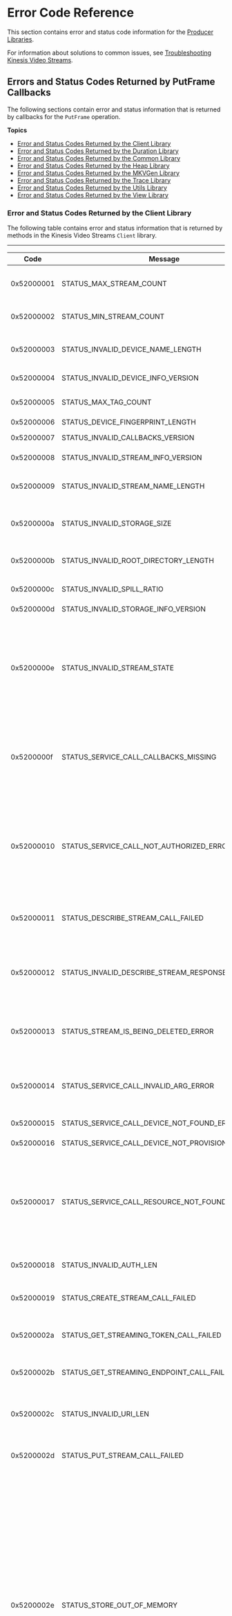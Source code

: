 # Error Code Reference<a name="producer-sdk-errors"></a>

This section contains error and status code information for the [Producer Libraries](producer-sdk.md)\.

For information about solutions to common issues, see [Troubleshooting Kinesis Video Streams](troubleshooting.md)\.

## Errors and Status Codes Returned by PutFrame Callbacks<a name="producer-sdk-errors-putframe"></a>

The following sections contain error and status information that is returned by callbacks for the `PutFrame` operation\.

**Topics**
+ [Error and Status Codes Returned by the Client Library](#producer-sdk-errors-client)
+ [Error and Status Codes Returned by the Duration Library](#producer-sdk-errors-duration)
+ [Error and Status Codes Returned by the Common Library](#producer-sdk-errors-common)
+ [Error and Status Codes Returned by the Heap Library](#producer-sdk-errors-heap)
+ [Error and Status Codes Returned by the MKVGen Library](#producer-sdk-errors-mkvgen)
+ [Error and Status Codes Returned by the Trace Library](#producer-sdk-errors-trace)
+ [Error and Status Codes Returned by the Utils Library](#producer-sdk-errors-utils)
+ [Error and Status Codes Returned by the View Library](#producer-sdk-errors-view)

### Error and Status Codes Returned by the Client Library<a name="producer-sdk-errors-client"></a>

The following table contains error and status information that is returned by methods in the Kinesis Video Streams `Client` library\.


****  

| Code | Message | Description | Recommended Action | 
| --- | --- | --- | --- | 
| 0x52000001 | STATUS\_MAX\_STREAM\_COUNT | The maximum stream count was reached\. | Specify a larger max stream count in DeviceInfo as specified in [Producer SDK Limits](producer-sdk-limits.md)\. | 
| 0x52000002 | STATUS\_MIN\_STREAM\_COUNT | Minimum stream count error\. | Specify the max number of streams greater than 0 in DeviceInfo\. | 
| 0x52000003 | STATUS\_INVALID\_DEVICE\_NAME\_LENGTH | Invalid device name length\. | Refer to the max device name length in characters that is specified in [Producer SDK Limits](producer-sdk-limits.md)\. | 
| 0x52000004 | STATUS\_INVALID\_DEVICE\_INFO\_VERSION | Invalid DeviceInfo structure version\. | Specify the correct current version of the structure\. | 
| 0x52000005 | STATUS\_MAX\_TAG\_COUNT | The maximum tag count was reached\. | Refer to the current max tag count that is specified in [Producer SDK Limits](producer-sdk-limits.md)\. | 
| 0x52000006 | STATUS\_DEVICE\_FINGERPRINT\_LENGTH | 
| 0x52000007 | STATUS\_INVALID\_CALLBACKS\_VERSION | Invalid Callbacks structure version\. | Specify the correct current version of the structure\. | 
| 0x52000008 | STATUS\_INVALID\_STREAM\_INFO\_VERSION | Invalid StreamInfo structure version\. | Specify the correct current version of the structure\. | 
| 0x52000009 | STATUS\_INVALID\_STREAM\_NAME\_LENGTH | Invalid stream name length\. | Refer to the max stream name length in characters that is specified in [Producer SDK Limits](producer-sdk-limits.md)\. | 
| 0x5200000a | STATUS\_INVALID\_STORAGE\_SIZE | An invalid storage size was specified\. | The storage size in bytes must be within the limits specified in [Producer SDK Limits](producer-sdk-limits.md)\. | 
| 0x5200000b | STATUS\_INVALID\_ROOT\_DIRECTORY\_LENGTH | Invalid root directory string length\. | Refer to the max root directory path length that is specified in [Producer SDK Limits](producer-sdk-limits.md)\. | 
| 0x5200000c | STATUS\_INVALID\_SPILL\_RATIO | Invalid spill ratio\. | Express the spill ratio as a percentage from 0 to 100\. | 
| 0x5200000d | STATUS\_INVALID\_STORAGE\_INFO\_VERSION | Invalid StorageInfo structure version\. | Specify the correct current version of the structure\. | 
| 0x5200000e | STATUS\_INVALID\_STREAM\_STATE | The stream is in a state that doesn't permit the current operation\. | Most commonly, this error occurs when the SDK fails to reach the state that it needs to perform the requested operation\. For example, it occurs if the GetStreamingEndpoint API call fails, and the client application ignores it and continues putting frames into the stream\.  | 
| 0x5200000f | STATUS\_SERVICE\_CALL\_CALLBACKS\_MISSING | The Callbacks structure has missing function entry points for some mandatory functions\. | Ensure that the mandatory callbacks are implemented in the client application\. This error is exposed only to PIC \(Platform Independent Code\) clients\. C\+\+ and other higher\-level wrappers satisfy these calls\. | 
| 0x52000010 | STATUS\_SERVICE\_CALL\_NOT\_AUTHORIZED\_ERROR | Not authorized\. | Verify the security token/certificate/security token integration/expiration\. Ensure that the token has the correct associated rights with it\. For the Kinesis Video Streams sample applications, ensure that the environment variable is set correctly\. | 
| 0x52000011 | STATUS\_DESCRIBE\_STREAM\_CALL\_FAILED | DescribeStream API failure\. | This error is returned after the DescribeStream API retry failure\. The PIC client returns this error after it gives up retrying\.  | 
| 0x52000012 | STATUS\_INVALID\_DESCRIBE\_STREAM\_RESPONSE | Invalid DescribeStreamResponse structure\.  | The structure that was passed to the DescribeStreamResultEvent is either null or contains invalid items like a null Amazon Resource Name \(ARN\)\. | 
| 0x52000013 | STATUS\_STREAM\_IS\_BEING\_DELETED\_ERROR | The stream is being deleted\. | An API failure was caused by the stream being deleted\. Ensure that no other processes are trying to delete the stream while the stream is in use\.  | 
| 0x52000014 | STATUS\_SERVICE\_CALL\_INVALID\_ARG\_ERROR | Invalid arguments were specified for the service call\.  | The backend returns this error when a service call argument is not valid or when the SDK encounters an error that it can't interpret\. | 
| 0x52000015 | STATUS\_SERVICE\_CALL\_DEVICE\_NOT\_FOUND\_ERROR | The device was not found\.  | Ensure that the device is not deleted while in use\.  | 
| 0x52000016 | STATUS\_SERVICE\_CALL\_DEVICE\_NOT\_PROVISIONED\_ERROR | The device was not provisioned\.  | Ensure that the device has been provisioned\.  | 
| 0x52000017 | STATUS\_SERVICE\_CALL\_RESOURCE\_NOT\_FOUND\_ERROR | Generic resource not found returned from the service\.  | This error occurs when the service can't locate the resource \(for example, a stream\)\. It might mean different things in different contexts, but the likely cause is the usage of APIs before the stream is created\. Using the SDK ensures that the stream is created first\.  | 
| 0x52000018 | STATUS\_INVALID\_AUTH\_LEN | Invalid auth info length\.  | Refer to the current values that are specified in [Producer SDK Limits](producer-sdk-limits.md)\. | 
| 0x52000019 | STATUS\_CREATE\_STREAM\_CALL\_FAILED | The CreateStream API call failed\.  | Refer to the error string for more detailed information about why the operation failed\. | 
| 0x5200002a | STATUS\_GET\_STREAMING\_TOKEN\_CALL\_FAILED | The GetStreamingToken call failed\.  | Refer to the error string for more detailed information about why the operation failed\.  | 
| 0x5200002b | STATUS\_GET\_STREAMING\_ENDPOINT\_CALL\_FAILED | The GetStreamingEndpoint API call failed\.  | Refer to the error string for more detailed information about why the operation failed\. | 
| 0x5200002c | STATUS\_INVALID\_URI\_LEN | An invalid URI string length was returned from the GetStreamingEndpoint API\.  |  Refer to the current maximum values that are specified in [Producer SDK Limits](producer-sdk-limits.md)\. | 
| 0x5200002d | STATUS\_PUT\_STREAM\_CALL\_FAILED | The PutMedia API call failed\.  | Refer to the error string for more detailed information about why the operation failed\.  | 
| 0x5200002e | STATUS\_STORE\_OUT\_OF\_MEMORY | The content store is out of memory\. | The content store is shared between the streams and should have enough capacity to store the maximum durations for all the streams \+ \~20% \(accounting for the defragmentation\)\. It's important to not overflow the storage\. Choose values for the maximum duration per stream that correspond to the cumulative storage size and the latency tolerances\. It's better to drop the frames as they fall out of the content view window versus just being put \(content store memory pressure\)\. This is because dropping the frames triggers the stream pressure notification callbacks\. Then the application can adjust the upstream media components \(like the encoder\) to thin the bitrate, drop frames, or act accordingly\.  | 
| 0x5200002f | STATUS\_NO\_MORE\_DATA\_AVAILABLE | No more data is available currently for a stream\.  | This is a potential valid result when the media pipeline produces more slowly than the networking thread consumes the frames to be sent to the service\. Higher\-level clients \(for example, C\+\+, Java, or Android\) do not see this warning because it's handled internally\. | 
| 0x52000030 | STATUS\_INVALID\_TAG\_VERSION | Invalid Tag structure version\.  | Specify the correct current version of the structure\.  | 
| 0x52000031 | STATUS\_SERVICE\_CALL\_UNKOWN\_ERROR | An unknown or generic error was returned from the networking stack\.  | See the logs for more detailed information\.  | 
| 0x52000032 | STATUS\_SERVICE\_CALL\_RESOURCE\_IN\_USE\_ERROR | Resource in use\.  | Returned from the service\. For more information, see the Kinesis Video Streams API Reference\.  | 
| 0x52000033 | STATUS\_SERVICE\_CALL\_CLIENT\_LIMIT\_ERROR | Client limit\.  | Returned from the service\. For more information, see the Kinesis Video Streams API Reference\. | 
| 0x52000034 | STATUS\_SERVICE\_CALL\_DEVICE\_LIMIT\_ERROR | Device limit\.  | Returned from the service\. For more information, see the Kinesis Video Streams API Reference\. | 
| 0x52000035 | STATUS\_SERVICE\_CALL\_STREAM\_LIMIT\_ERROR | Stream limit\.  | Returned from the service\. For more information, see the Kinesis Video Streams API Reference\. | 
| 0x52000036 | STATUS\_SERVICE\_CALL\_RESOURCE\_DELETED\_ERROR | The resource was deleted or is being deleted\.  | Returned from the service\. For more information, see the Kinesis Video Streams API Reference\. | 
| 0x52000037 | STATUS\_SERVICE\_CALL\_TIMEOUT\_ERROR | The service call timed out\.  | Calling a particular service API resulted in a timeout\. Ensure that you have a valid network connection\. The PIC will retry the operation automatically\.  | 
| 0x52000038 | STATUS\_STREAM\_READY\_CALLBACK\_FAILED | Stream ready notification\.  | This notification is sent from the PIC to the client indicating that the async stream has been created\.  | 
| 0x52000039 | STATUS\_DEVICE\_TAGS\_COUNT\_NON\_ZERO\_TAGS\_NULL | Invalid tags were specified\.  | The tag count is not zero, but the tags are empty\. Ensure that the tags are specified or the count is zero\.  | 
| 0x5200003a | STATUS\_INVALID\_STREAM\_DESCRIPTION\_VERSION | Invalid StreamDescription structure version\.  | Specify the correct current version of the structure\. | 
| 0x5200003b | STATUS\_INVALID\_TAG\_NAME\_LEN | Invalid tag name length\.  | Refer to the limits for the tag name that are specified in [Producer SDK Limits](producer-sdk-limits.md)\. | 
| 0x5200003c | STATUS\_INVALID\_TAG\_VALUE\_LEN | Invalid tag value length\.  | Refer to the limits for the tag value that are specified in [Producer SDK Limits](producer-sdk-limits.md)\. | 
| 0x5200003d | STATUS\_TAG\_STREAM\_CALL\_FAILED | The TagResource API failed\. | The TagResource API call failed\. Check for a valid network connection\. See the logs for more information about the failure\.  | 
| 0x5200003e | STATUS\_INVALID\_CUSTOM\_DATA | Invalid custom data calling PIC APIs\.  | Invalid custom data has been specified in a call to the PIC APIs\. This can occur only in the clients that directly use PIC\.  | 
| 0x5200003f | STATUS\_INVALID\_CREATE\_STREAM\_RESPONSE | Invalid CreateStreamResponse structure\.  | The structure or its member fields are invalid \(that is, the ARN is null or larger than what's specified in [Producer SDK Limits](producer-sdk-limits.md)\)\.  | 
| 0x52000040 | STATUS\_CLIENT\_AUTH\_CALL\_FAILED  | Client auth failed\.  | The PIC failed to get proper auth information \(that is, AccessKeyId or SecretAccessKey\) after a number of retries\. Check the authentication integration\. The sample applications use environment variables to pass in credential information to the C\+\+ Producer Library\.  | 
| 0x52000041 | STATUS\_GET\_CLIENT\_TOKEN\_CALL\_FAILED | Getting the security token call failed\.  | This situation can occur for clients that use PIC directly\. After a number of retries, the call fails with this error\. | 
| 0x52000042 | STATUS\_CLIENT\_PROVISION\_CALL\_FAILED | Provisioning error\.  | Provisioning is not implemented\.  | 
| 0x52000043 | STATUS\_CREATE\_CLIENT\_CALL\_FAILED | Failed to create the producer client\.  | A generic error returned by the PIC after a number of retries when the client creation fails\.  | 
| 0x52000044 | STATUS\_CLIENT\_READY\_CALLBACK\_FAILED | Failed to get the producer client to a READY state\.  | Returned by the PIC state machine if the PIC fails to move to the READY state\. See the logs for more information about the root cause\.  | 
| 0x52000045 | STATUS\_TAG\_CLIENT\_CALL\_FAILED | The TagResource for the producer client failed\.  | The TagResource API call failed for the producer client\. See the logs for more information about the root cause\.  | 
| 0x52000046 | STATUS\_INVALID\_CREATE\_DEVICE\_RESPONSE | Device/Producer creation failed\.  | The higher\-level SDKs \(for example, C\+\+ or Java\) don't implement the device/producer creation API yet\. Clients that use PIC directly can indicate a failure using the result notification\.  | 
| 0x52000047 | STATUS\_ACK\_TIMESTAMP\_NOT\_IN\_VIEW\_WINDOW | The time stamp of the received ACK is not in the view\.  | This error occurs if the frame corresponding to the received ACK falls out of the content view window\. Generally, this occurs if the ACK delivery is slow\. It can be interpreted as a warning and an indication that the downlink is slow\.  | 
| 0x52000048 | STATUS\_INVALID\_FRAGMENT\_ACK\_VERSION | Invalid FragmentAck structure version\.  | Specify the correct current version of the FragmentAck structure\. | 
| 0x52000049 | STATUS\_INVALID\_TOKEN\_EXPIRATION | Invalid security token expiration\.  |  The security token expiration should have an absolute time stamp in the future that is greater than the current time stamp, with a grace period\. For the limits for the grace period, see the [Producer SDK Limits](producer-sdk-limits.md)\.  | 
| 0x5200004a | STATUS\_END\_OF\_STREAM | End of stream \(EOS\) indicator\.  | In the GetStreamData API call, indicates that the current upload handle session has ended\. This occurs if the session ends or errors, or if the session token has expired and the session is being rotated\.  | 
| 0x5200004b | STATUS\_DUPLICATE\_STREAM\_NAME | Duplicate stream name\.  | Multiple streams can't have the same stream name\. Choose a unique name for the stream\.  | 
| 0x5200004c | STATUS\_INVALID\_RETENTION\_PERIOD | Invalid retention period\.  | An invalid retention period is specified in the StreamInfo structure\. For information about the valid range of values for the retention period, see [Producer SDK Limits](producer-sdk-limits.md)\.  | 
| 0x5200004d | STATUS\_INVALID\_ACK\_KEY\_START | Invalid FragmentAck\.  | Failed to parse the fragment ACK string\. Invalid key start indicator\. The fragment ACK string might be damaged\. It can self\-correct and this error can be treated as a warning\.  | 
| 0x5200004e | STATUS\_INVALID\_ACK\_DUPLICATE\_KEY\_NAME | Invalid FragmentAck\.  | Failed to parse the fragment ACK string\. Multiple keys have the same name\. The fragment ACK string might be damaged\. It can self\-correct and this error can be treated as a warning\.  | 
| 0x5200004f | STATUS\_INVALID\_ACK\_INVALID\_VALUE\_START | Invalid FragmentAck\.  | Failed to parse the fragment ACK string because of an invalid key value start indicator\. The fragment ACK string might be damaged\. It can self\-correct, and this error can be treated as a warning\.  | 
| 0x52000050 | STATUS\_INVALID\_ACK\_INVALID\_VALUE\_END | Invalid FragmentAck\.  | Failed to parse the fragment ACK string because of an invalid key value end indicator\. The fragment ACK string might be damaged\. It can self\-correct and this error can be treated as a warning\.  | 
| 0x52000051 | STATUS\_INVALID\_PARSED\_ACK\_TYPE | Invalid FragmentAck\.  | Failed to parse the fragment ACK string because an invalid ACK type was specified\.  | 
| 0x52000052 | STATUS\_STREAM\_HAS\_BEEN\_STOPPED | Stream was stopped\.  | The stream has been stopped, but a frame is still being put into the stream\. | 
|  0x52000053  | STATUS\_INVALID\_STREAM\_METRICS\_VERSION | Invalid StreamMetrics structure version\.  | Specify the correct current version of the StreamMetrics structure\.  | 
|  0x52000054  | STATUS\_INVALID\_CLIENT\_METRICS\_VERSION | Invalid ClientMetrics structure version\.  | Specify the correct current version of the ClientMetrics structure\.  | 
|  0x52000055  | STATUS\_INVALID\_CLIENT\_READY\_STATE | Producer initialization failed to reach a READY state\.  | Failed to reach the READY state during the producer client initialization\. See the logs for more information\.  | 
|  0x52000056  | STATUS\_STATE\_MACHINE\_STATE\_NOT\_FOUND | Internal state machine error\.  | Not a publicly visible error\.  | 
|  0x52000057  | STATUS\_INVALID\_FRAGMENT\_ACK\_TYPE | Invalid ACK type is specified in the FragmentAck structure\.  | The FragmentAck structure should contain ACK types defined in the public header\.  | 
|  0x52000058  | STATUS\_INVALID\_STREAM\_READY\_STATE | Internal state machine transition error\.  | Not a publicly visible error\.  | 
|  0x52000059  | STATUS\_CLIENT\_FREED\_BEFORE\_STREAM | The stream object was freed after the producer was freed\.  | There was an attempt to free a stream object after the producer object was freed\. This can only occur in clients that directly use PIC\.  | 
|  0x5200005a  | STATUS\_ALLOCATION\_SIZE\_SMALLER\_THAN\_REQUESTED | Internal storage error\.  | An internal error indicating that the actual allocation size from the content store is smaller than the size of the packaged frame/fragment\.  | 
|  0x5200005b  | STATUS\_VIEW\_ITEM\_SIZE\_GREATER\_THAN\_ALLOCATION | Internal storage error\.  | The stored size of the allocation in the content view is greater than the allocation size in the content store\.  | 
|  0x5200005c  | STATUS\_ACK\_ERR\_STREAM\_READ\_ERROR | Stream read error ACK\.  | An error that the ACK returned from the backend indicating a stream read/parsing error\. This generally occurs when the backend fails to retrieve the stream\. Auto\-restreaming can usually correct this error\.  | 
|  0x5200005d  | STATUS\_ACK\_ERR\_FRAGMENT\_SIZE\_REACHED | The maximum fragment size was reached\. | The max fragment size in bytes is defined in [Producer SDK Limits](producer-sdk-limits.md)\. This error indicates that there are either very large frames, or there are no key frames to create manageable size fragments\. Check the encoder settings and ensure that key frames are being produced properly\. For streams that have very high density, configure the encoder to produce fragments at smaller durations to manage the maximum size\.  | 
|  0x5200005e  | STATUS\_ACK\_ERR\_FRAGMENT\_DURATION\_REACHED | The maximum fragment duration was reached\.  | The max fragment duration is defined in [Producer SDK Limits](producer-sdk-limits.md)\. This error indicates that there are either very low frames per second or there are no key frames to create manageable duration fragments\. Check the encoder settings and ensure that key frames are being produced properly at the regular intervals\.  | 
|  0x5200005f  | STATUS\_ACK\_ERR\_CONNECTION\_DURATION\_REACHED | The maximum connection duration was reached\.  | Kinesis Video Streams enforces the max connection duration as specified in the [Producer SDK Limits](producer-sdk-limits.md)\. The Producer SDK automatically rotates the stream/token before the maximum is reached, and so clients using the SDK should not receive this error\. | 
|  0x52000060  | STATUS\_ACK\_ERR\_FRAGMENT\_TIMECODE\_NOT\_MONOTONIC | Timecodes are not monotonically increasing\.  | The Producer SDK enforces time stamps, so clients using the SDK should not receive this error\. | 
|  0x52000061  | STATUS\_ACK\_ERR\_MULTI\_TRACK\_MKV | Multiple tracks in the MKV\.  | The Producer SDK enforces single track streams, so clients using the SDK should not receive this error\.  | 
|  0x52000062  | STATUS\_ACK\_ERR\_INVALID\_MKV\_DATA | Invalid MKV data\.  | The backend MKV parser encountered an error parsing the stream\. Clients using the SDK might encounter this error if the stream is corrupted in the transition or if the buffer pressures force the SDK to drop tail frames that are partially transmitted\. In the latter case, we recommend that you either reduce the FPS/resolution, increase the compression ratio, or \(in the case of a "bursty" network\) allow for larger content store and buffer duration to accommodate for the temporary pressures\.  | 
|  0x52000063  | STATUS\_ACK\_ERR\_INVALID\_PRODUCER\_TIMESTAMP | Invalid producer time stamp\.  | The service returns this error ACK if the producer clock has a large drift into the future\. Higher\-level SDKs \(for example, Java or C\+\+\) use some version of the system clock to satisfy the current time callback from PIC\. Ensure that the system clock is set properly\. Clients using the PIC directly should ensure that their callback functions return the correct time stamp\.  | 
|  0x52000064  | STATUS\_ACK\_ERR\_STREAM\_NOT\_ACTIVE | Inactive stream\.  | A call to a backend API was made while the stream was not in an "Active" state\. This occurs when the client creates the stream and immediately continues to push frames into it\. The SDK handles this scenario through the state machine and recovery mechanism\.  | 
|  0x52000065  | STATUS\_ACK\_ERR\_KMS\_KEY\_ACCESS\_DENIED | AWS KMS access denied error\.  | Returned when the account has no access to the specified key\.  | 
|  0x52000066  | STATUS\_ACK\_ERR\_KMS\_KEY\_DISABLED | AWS KMS key is disabled  | The specified key has been disabled\.  | 
|  0x52000067  | STATUS\_ACK\_ERR\_KMS\_KEY\_VALIDATION\_ERROR  | AWS KMS key validation error\.  | Generic validation error\. For more information, see the [AWS Key Management Service API Reference](http://docs.aws.amazon.com/kms/latest/APIReference/)\.  | 
|  0x52000068  | STATUS\_ACK\_ERR\_KMS\_KEY\_UNAVAILABLE | AWS KMS key unavailable\.  | The key is unavailable\. For more information, see the [AWS Key Management Service API Reference](http://docs.aws.amazon.com/kms/latest/APIReference/)\.  | 
|  0x52000069  | STATUS\_ACK\_ERR\_KMS\_KEY\_INVALID\_USAGE | Invalid use of AWS KMS key\. | The AWS KMS key is not configured to be used in this context\. For more information, see the [AWS Key Management Service API Reference](http://docs.aws.amazon.com/kms/latest/APIReference/)\.  | 
|  0x5200006a  | STATUS\_ACK\_ERR\_KMS\_KEY\_INVALID\_STATE | AWS KMS invalid state\.  | For more information, see the [AWS Key Management Service API Reference](http://docs.aws.amazon.com/kms/latest/APIReference/)\. | 
|  0x5200006b  | STATUS\_ACK\_ERR\_KMS\_KEY\_NOT\_FOUND | AWS KMS key not found\.  | The key was not found\. For more information, see the [AWS Key Management Service API Reference](http://docs.aws.amazon.com/kms/latest/APIReference/)\.  | 
|  0x5200006c  | STATUS\_ACK\_ERR\_STREAM\_DELETED | The stream has been or is being deleted\.  | The stream is being deleted by another application or through the AWS Management Console\. | 
|  0x5200006d  | STATUS\_ACK\_ERR\_ACK\_INTERNAL\_ERROR | Internal error\.  | Generic service internal error\.  | 
|  0x5200006e  | STATUS\_ACK\_ERR\_FRAGMENT\_ARCHIVAL\_ERROR | Fragment archival error\.  | Returned when the service fails to durably persist and index the fragment\. Although it's rare, it can occur for various reasons\. By default, the SDK retries sending the fragment\.  | 
|  0x5200006f  | STATUS\_ACK\_ERR\_UNKNOWN\_ACK\_ERROR | Unknown error\.  | The service returned an unknown error\.  | 
|  0x52000070  | STATUS\_MISSING\_ERR\_ACK\_ID | Missing ACK information\.  | The ACK parser completed parsing, but the FragmentAck information is missing\.  | 
|  0x52000071  | STATUS\_INVALID\_ACK\_SEGMENT\_LEN | Invalid ACK segment length\.  | An ACK segment string with an invalid length was specified to the ACK parser\. For more information, see [Producer SDK Limits](producer-sdk-limits.md)\.  | 

### Error and Status Codes Returned by the Duration Library<a name="producer-sdk-errors-duration"></a>

The following table contains error and status information that is returned by methods in the `Duration` library\.


****  

| Code | Message | 
| --- | --- | 
| 0xFFFFFFFFFFFFFFFF | INVALID\_DURATION\_VALUE | 

### Error and Status Codes Returned by the Common Library<a name="producer-sdk-errors-common"></a>

The following table contains error and status information that is returned by methods in the `Common` library\.

**Note**  
These error and status information codes are common to many APIs\.


****  

| Code | Message | Description | 
| --- | --- | --- | 
|  0x00000001  | STATUS\_NULL\_ARG  | NULL was passed for a mandatory argument\.  | 
|  0x00000002  | STATUS\_INVALID\_ARG  | An invalid value was specified for an argument\.  | 
|  0x00000003  | STATUS\_INVALID\_ARG\_LEN  | An invalid argument length was specified\. | 
|  0x00000004  | STATUS\_NOT\_ENOUGH\_MEMORY  | Could not allocate enough memory\.  | 
|  0x00000005  | STATUS\_BUFFER\_TOO\_SMALL  | The specified buffer size is too small\.  | 
|  0x00000006  | STATUS\_UNEXPECTED\_EOF  | An unexpected end of file was reached\.  | 
|  0x00000007  | STATUS\_FORMAT\_ERROR  | An invalid format was encountered\.  | 
|  0x00000008  | STATUS\_INVALID\_HANDLE\_ERROR  | Invalid handle value\.  | 
|  0x00000009  | STATUS\_OPEN\_FILE\_FAILED  | Failed to open a file\.  | 
|  0x0000000a  | STATUS\_READ\_FILE\_FAILED | Failed to read from a file\.  | 
|  0x0000000b  | STATUS\_WRITE\_TO\_FILE\_FAILED  | Failed to write to a file\.  | 
|  0x0000000c  | STATUS\_INTERNAL\_ERROR  | An internal error that normally doesn't occur and might indicate an SDK or service API bug\.  | 
|  0x0000000d  | STATUS\_INVALID\_OPERATION  | There was an invalid operation, or the operation is not permitted\.  | 
|  0x0000000e  | STATUS\_NOT\_IMPLEMENTED  | The feature is not implemented\.  | 
|  0x0000000f  | STATUS\_OPERATION\_TIMED\_OUT  | The operation timed out\.  | 
|  0x00000010  | STATUS\_NOT\_FOUND  | A required resource was not found\.  | 

### Error and Status Codes Returned by the Heap Library<a name="producer-sdk-errors-heap"></a>

The following table contains error and status information that is returned by methods in the `Heap` library\.


****  

| Code | Message | Description | 
| --- | --- | --- | 
|  0x01000001  | STATUS\_HEAP\_FLAGS\_ERROR  | An invalid combination of flags was specified\.  | 
|  0x01000002  | STATUS\_HEAP\_NOT\_INITIALIZED  | An operation was attempted before the heap was initialized\.  | 
|  0x01000003  | STATUS\_HEAP\_CORRUPTED  | The heap was corrupted or the guard band \(in debug mode\) was overwritten\. A buffer overflow in the client code might lead to a heap corruption\.  | 
|  0x01000004  | STATUS\_HEAP\_VRAM\_LIB\_MISSING  | The VRAM \(video RAM\) user or kernel mode library cannot be loaded or is missing\. Check if the underlying platform supports VRAM allocations\.  | 
|  0x01000005  | STATUS\_HEAP\_VRAM\_LIB\_REOPEN  | Failed to open the VRAM library\.  | 
|  0x01000006  | STATUS\_HEAP\_VRAM\_INIT\_FUNC\_SYMBOL  | Failed to load the INIT function export\.  | 
|  0x01000007  | STATUS\_HEAP\_VRAM\_ALLOC\_FUNC\_SYMBOL  | Failed to load the ALLOC function export\.  | 
|  0x01000008  | STATUS\_HEAP\_VRAM\_FREE\_FUNC\_SYMBOL  | Failed to load the FREE function export\.  | 
|  0x01000009  | STATUS\_HEAP\_VRAM\_LOCK\_FUNC\_SYMBOL  | Failed to load the LOCK function export\.  | 
|  0x0100000a  | STATUS\_HEAP\_VRAM\_UNLOCK\_FUNC\_SYMBOL  | Failed to load the UNLOCK function export\.  | 
|  0x0100000b  | STATUS\_HEAP\_VRAM\_UNINIT\_FUNC\_SYMBOL  | Failed to load the UNINIT function export\.  | 
|  0x0100000c  | STATUS\_HEAP\_VRAM\_GETMAX\_FUNC\_SYMBOL  | Failed to load the GETMAX function export\.  | 
|  0x0100000d  | STATUS\_HEAP\_DIRECT\_MEM\_INIT  | Failed to initialize the main heap pool in the hybrid heap\.  | 
|  0x0100000e  | STATUS\_HEAP\_VRAM\_INIT\_FAILED  | The VRAM dynamic initialization failed\.  | 
|  0x0100000f  | STATUS\_HEAP\_LIBRARY\_FREE\_FAILED  | Failed to de\-allocate and free the VRAM library\.  | 
|  0x01000010  | STATUS\_HEAP\_VRAM\_ALLOC\_FAILED  | The VRAM allocation failed\.  | 
|  0x01000011  | STATUS\_HEAP\_VRAM\_FREE\_FAILED  | The VRAM free failed\.  | 
|  0x01000012  | STATUS\_HEAP\_VRAM\_MAP\_FAILED  | The VRAM map failed\.  | 
|  0x01000013  | STATUS\_HEAP\_VRAM\_UNMAP\_FAILED  | The VRAM unmap failed\.  | 
|  0x01000014  | STATUS\_HEAP\_VRAM\_UNINIT\_FAILED  | The VRAM deinitialization failed\.  | 

### Error and Status Codes Returned by the MKVGen Library<a name="producer-sdk-errors-mkvgen"></a>

The following table contains error and status information that is returned by methods in the `MKVGen` library\.


****  

| Code | Message | Description / Recommended Action | 
| --- | --- | --- | 
|  0x32000001  | STATUS\_MKV\_INVALID\_FRAME\_DATA  | Invalid members of the Frame data structure\. Ensure that the duration, size, and frame data are valid and are within the limits specified in [Producer SDK Limits](producer-sdk-limits.md)\.  | 
|  0x32000002  | STATUS\_MKV\_INVALID\_FRAME\_TIMESTAMP  | Invalid frame time stamp\. The calculated PTS \(presentation time stamp\) and DTS \(decoding time stamp\) are greater or equal to the time stamp of the start frame of the fragment\. This is an indication of a potential media pipeline restart or an encoder stability issue\. For troubleshooting information, see [Error: "Failed to submit frame to Kinesis Video client"](troubleshooting.md#troubleshooting-producer-failed-frame-client) | 
|  0x32000003  | STATUS\_MKV\_INVALID\_CLUSTER\_DURATION  | An invalid fragment duration was specified\. For more information, see [Producer SDK Limits](producer-sdk-limits.md)\.  | 
|  0x32000004  | STATUS\_MKV\_INVALID\_CONTENT\_TYPE\_LENGTH  | Invalid content type string length\. For more information, see [Producer SDK Limits](producer-sdk-limits.md)\.  | 
|  0x32000005  | STATUS\_MKV\_NUMBER\_TOO\_BIG  | There was an attempt to encode a number that's too large to be represented in EBML \(Extensible Binary Meta Language\) format\. This should not be exposed to the SDK clients\. | 
|  0x32000006  | STATUS\_MKV\_INVALID\_CODEC\_ID\_LENGTH  | Invalid codec ID string length\. For more information, see [Producer SDK Limits](producer-sdk-limits.md)\.  | 
|  0x32000007  | STATUS\_MKV\_INVALID\_TRACK\_NAME\_LENGTH  | Invalid track name string length\. For more information, see [Producer SDK Limits](producer-sdk-limits.md)\.  | 
|  0x32000008  | STATUS\_MKV\_INVALID\_CODEC\_PRIVATE\_LENGTH  | Invalid codec private data length\. For more information, see [Producer SDK Limits](producer-sdk-limits.md)\.  | 
|  0x32000009  | STATUS\_MKV\_CODEC\_PRIVATE\_NULL  | The codec private data \(CPD\) is NULL, whereas the CPD size is greater than 0\.  | 
|  0x3200000a  | STATUS\_MKV\_INVALID\_TIMECODE\_SCALE  | Invalid timecode scale value\. For more information, see [Producer SDK Limits](producer-sdk-limits.md)\.  | 
|  0x3200000b  | STATUS\_MKV\_MAX\_FRAME\_TIMECODE  | The frame timecode is greater than the maximum\. For more information, see [Producer SDK Limits](producer-sdk-limits.md)\.  | 
|  0x3200000c  | STATUS\_MKV\_LARGE\_FRAME\_TIMECODE  | The max frame timecode was reached\. The MKV format uses signed 16 bits to represent the relative timecode of the frame to the beginning of the cluster\. The error is generated if the frame timecode cannot be represented\. This error indicates either a bad timecode scale selection or the cluster duration is too long, so representing the frame timecode overflows the signed 16\-bit space\.  | 
|  0x3200000d  | STATUS\_MKV\_INVALID\_ANNEXB\_NALU\_IN\_FRAME\_DATA  | An invalid Annex\-B start code was encountered\. For example, the Annex\-B adaptation flag was specified and the code encounters an invalid start sequence of more than three zeroes\. A valid Annex\-B format should have an "emulation prevention" sequence to escape a sequence of three or more zeroes in the bytestream\. For more information, see the MPEG specification\.  | 
|  0x3200000e  | STATUS\_MKV\_INVALID\_AVCC\_NALU\_IN\_FRAME\_DATA  | Invalid AVCC NALu packaging when the adapting AVCC flag is specified\. Ensure that the bytestream is in a valid AVCC format\. For more information, see the MPEG specification\.  | 
|  0x3200000f  | STATUS\_MKV\_BOTH\_ANNEXB\_AND\_AVCC\_SPECIFIED  | Both adapting AVCC and Annex\-B NALs were specified\. Specify either one, or specify none\.  | 
|  0x32000010  | STATUS\_MKV\_INVALID\_ANNEXB\_NALU\_IN\_CPD  | Invalid Annex\-B format of CPD when the adapting Annex\-B flag is specified\. Ensure that the CPD is in valid Annex\-B format\. If it is not, then remove the CPD Annex\-B adaptation flag\.  | 
|  0x32000011  | STATUS\_MKV\_PTS\_DTS\_ARE\_NOT\_SAME  | Kinesis Video Streams enforces the PTS \(presentation time stamp\) and DTS \(decoding time stamp\) to be the same for the fragment start frames\. These are the key frames that start the fragment\.  | 
|  0x32000012  | STATUS\_MKV\_INVALID\_H264\_H265\_CPD  | Failed to parse H264/H265 codec private data\.  | 
|  0x32000013  | STATUS\_MKV\_INVALID\_H264\_H265\_SPS\_WIDTH  | Failed to extract the width from the codec private data\.  | 
|  0x32000014  | STATUS\_MKV\_INVALID\_H264\_H265\_SPS\_HEIGHT  | Failed to extract the height from codec private data\.  | 
|  0x32000015  | STATUS\_MKV\_INVALID\_H264\_H265\_SPS\_NALU  | Invalid H264/H265 SPS NALu\. | 
|  0x32000016  | STATUS\_MKV\_INVALID\_BIH\_CPD  | Invalid bitmap info header format in the codec private data\.  | 

### Error and Status Codes Returned by the Trace Library<a name="producer-sdk-errors-trace"></a>

The following table contains error and status information that is returned by methods in the `Trace` library\.


****  

| Code | Message | 
| --- | --- | 
| 0x10100001 | STATUS\_MIN\_PROFILER\_BUFFER  | 

### Error and Status Codes Returned by the Utils Library<a name="producer-sdk-errors-utils"></a>

The following table contains error and status information that is returned by methods in the `Utils` library\.


****  

| Code | Message | 
| --- | --- | 
| 0x40000001 | STATUS\_INVALID\_BASE64\_ENCODE  | 
| 0x40000002 | STATUS\_INVALID\_BASE  | 
| 0x40000003 | STATUS\_INVALID\_DIGIT  | 
| 0x40000004 | STATUS\_INT\_OVERFLOW  | 
| 0x40000005 | STATUS\_EMPTY\_STRING  | 
| 0x40000006 | STATUS\_DIRECTORY\_OPEN\_FAILED  | 
| 0x40000007 | STATUS\_PATH\_TOO\_LONG  | 
| 0x40000008 | STATUS\_UNKNOWN\_DIR\_ENTRY\_TYPE  | 
| 0x40000009 | STATUS\_REMOVE\_DIRECTORY\_FAILED  | 
| 0x4000000a | STATUS\_REMOVE\_FILE\_FAILED  | 
| 0x4000000b | STATUS\_REMOVE\_LINK\_FAILED  | 
| 0x4000000c | STATUS\_DIRECTORY\_ACCESS\_DENIED  | 
| 0x4000000d | STATUS\_DIRECTORY\_MISSING\_PATH  | 
| 0x4000000e | STATUS\_DIRECTORY\_ENTRY\_STAT\_ERROR  | 

### Error and Status Codes Returned by the View Library<a name="producer-sdk-errors-view"></a>

The following error and status information that is returned by methods in the `View` library\.


****  

| Code | Message | Description | 
| --- | --- | --- | 
|  0x30000001  | STATUS\_MIN\_CONTENT\_VIEW\_ITEMS  | An invalid content view item count was specified\. For more information, see [Producer SDK Limits](producer-sdk-limits.md)\.  | 
|  0x30000002  | STATUS\_INVALID\_CONTENT\_VIEW\_DURATION  | An invalid content view duration was specified\. For more information, see [Producer SDK Limits](producer-sdk-limits.md)\.  | 
|  0x30000003  | STATUS\_CONTENT\_VIEW\_NO\_MORE\_ITEMS  | An attempt was made to get past the head position\. | 
|  0x30000004  | STATUS\_CONTENT\_VIEW\_INVALID\_INDEX  | An invalid index is specified\. | 
|  0x30000005  | STATUS\_CONTENT\_VIEW\_INVALID\_TIMESTAMP  | There was an invalid time stamp or a time stamp overlap\. The frame decoding time stamp should be greater or equal to the previous frame time stamp, plus the previous frame duration: `DTS\(n\) >= DTS\(n\-1\) \+ Duration\(n\-1\)`\. This error often indicates an "unstable" encoder\. The encoder produces a burst of encoded frames, and their time stamps are smaller than the intra\-frame durations\. Or the stream is configured to use SDK time stamps, and the frames are sent faster than the frame durations\. To help with some "jitter" in the encoder, specify a smaller frame duration in the StreamInfo\.StreamCaps structure\. For example, if the stream is 25FPS, each frame's duration is 40 ms\. However, to handle the encoder jitter, we recommend that you use half of that frame duration \(20 ms\)\. Some streams require more precise control over the timing for error detection\.  | 
|  0x30000006  |  STATUS\_INVALID\_CONTENT\_VIEW\_LENGTH  | An invalid content view item data length was specified\.  | 